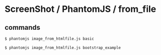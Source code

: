 # ScreenShot / PhantomJS  / from_file

## commands

```bash
$ phantomjs image_from_htmlfile.js basic

$ phantomjs image_from_htmlfile.js bootstrap_example
```
